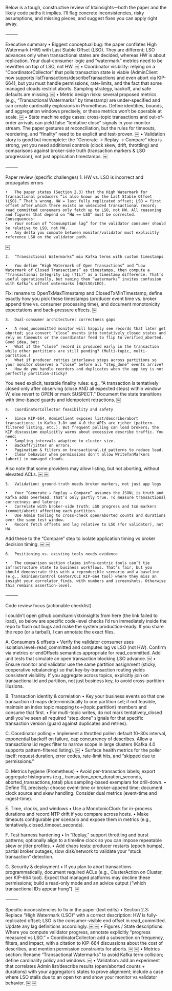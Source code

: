 Below is a tough, constructive review of ktxinsights—both the paper and the likely code paths it implies. I’ll flag concrete inconsistencies, risky assumptions, and missing pieces, and suggest fixes you can apply right away.

⸻

Executive summary
	•	Biggest conceptual bug: the paper conflates High Watermark (HW) with Last Stable Offset (LSO). They are different; LSO advances only when transactional states are decided, whereas HW is about replication. Your dual-consumer logic and “watermark” metrics need to be rewritten on top of LSO, not HW.  ￼
	•	Coordinator visibility: relying on a “CoordinatorCollector” that polls transaction state is viable (AdminClient now supports listTransactions/describeTransactions and even abort via KIP-664), but you must handle permissions, rate-limits, and the fact that some managed clouds restrict aborts. Sampling strategy, backoff, and safe defaults are missing.  ￼
	•	Metric design risks: several proposed metrics (e.g., “Transactional Watermarks” by timestamp) are under-specified and can create cardinality explosions in Prometheus. Define identities, bounds, and aggregation windows precisely, or these metrics won’t be operable at scale.  ￼
	•	State machine edge cases: cross-topic transactions and out-of-order arrivals can yield false “tentative close” signals in your monitor stream. The paper gestures at reconciliation, but the rules for timeouts, reordering, and “finality” need to be explicit and test-proven.  ￼
	•	Validation story is good but incomplete: the “Generate → Replay → Compare” idea is strong, yet you need additional controls (clock skew, drift, throttling) and comparisons against broker-side truth (transaction markers & LSO progression), not just application timestamps.  ￼

⸻

Paper review (specific challenges)
	1.	HW vs. LSO is incorrect and propagates errors

	•	The paper states (Section 2.3) that the High Watermark for transactional producers “is also known as the Last Stable Offset (LSO).” That’s wrong. HW = last fully replicated offset; LSO = first offset after which there exists an undecided transactional record; read_committed consumers only fetch up to LSO, not HW. All reasoning and figures that depend on “HW == LSO” must be corrected. Consequences:
	•	Your notion of “consumption lag” for the validator consumer should be relative to LSO, not HW.
	•	Any delta you compute between monitor/validator must explicitly reference LSO on the validator path.  ￼
￼

	2.	“Transactional Watermarks” mix Kafka terms with custom timestamps

	•	You define “High Watermark of Open Transactions” and “Low Watermark of Closed Transactions” as timestamps, then compute a “Transactional Integrity Lag (TIL)” as a timestamp difference. That’s useful operationally, but naming them “watermarks” invites confusion with Kafka’s offset watermarks (HW/LSO/LEO).
Fix: rename to OpenTxMaxTimestamp and ClosedTxMinTimestamp, define exactly how you pick these timestamps (producer event time vs. broker append time vs. consumer processing time), and document monotonicity expectations and back-pressure effects.  ￼

	3.	Dual-consumer architecture: correctness gaps

	•	A read_uncommitted monitor will happily see records that later get aborted; you convert “close” events into tentatively_closed states and rely on timeouts or the coordinator feed to flip to verified_aborted. Good idea, but:
	•	What if the “close” record is produced early in the transaction while other partitions are still pending? (Multi-topic, multi-partition.)
	•	What if producer retries interleave steps across partitions so your monitor observes a “close” before all “step_done” events arrive?
	•	How do you handle reorders and duplicates when the app key is not perfectly partition-sticky?
You need explicit, testable finality rules: e.g., “A transaction is tentatively closed only after observing (close AND all expected steps) within window W, else revert to OPEN or mark SUSPECT.” Document the state transitions with time-based guards and idempotent retractions.  ￼

	4.	CoordinatorCollector feasibility and safety

	•	Since KIP-664, AdminClient exposes list/describe/abort transactions; in Kafka 3.8+ and 4.0 the APIs are richer (pattern-filtered listing, etc.). But frequent polling can load brokers; the KIP discussion explicitly warns about excessive describe traffic. You need:
	•	Sampling intervals adaptive to cluster size.
	•	Backoff/jitter on errors.
	•	Pagination & filters on transactional.id patterns to reduce load.
	•	Clear behavior when permissions don’t allow WriteTxnMarkers (abort) in managed clouds.
Also note that some providers may allow listing, but not aborting, without elevated ACLs.  ￼
￼

	5.	Validation: ground-truth needs broker markers, not just app logs

	•	Your “Generate → Replay → Compare” assumes the JSONL is truth and Kafka adds overhead. That’s only partly true. To measure transactional correctness and latency:
	•	Correlate with broker-side truth: LSO progress and txn markers (commit/abort) affecting each partition.
	•	Use Admin tooling to cross-check open/aborted counts and durations over the same test window.
	•	Record fetch offsets and lag relative to LSO (for validator), not HW.
Add these to the “Compare” step to isolate application timing vs broker decision timing.  ￼
￼

	6.	Positioning vs. existing tools needs evidence

	•	The comparison section claims infra-centric tools can’t tie infrastructure state to business workflows. That’s fair, but you should demonstrate this with a reproducible scenario and a baseline (e.g., kminion/Control Center/CLI KIP-664 tool) where they miss an insight your correlator finds, with numbers and screenshots. Otherwise this remains assertion-level.  ￼

⸻

Code review focus (actionable checklist)

I couldn’t open github.com/kamir/ktxinsights from here (the link failed to load), so below are specific code-level checks I’d run immediately inside the repo to flush out bugs and make the system production-ready. If you share the repo (or a tarball), I can annotate the exact files.

A. Consumers & offsets
	•	Verify the validator consumer uses isolation.level=read_committed and computes lag vs LSO (not HW). Confirm via metrics or endOffsets semantics appropriate for read_committed. Add unit tests that simulate an open transaction blocking LSO advance.  ￼
	•	Ensure monitor and validator use the same partition assignment (sticky, cooperative rebalancing) so that key-by-transaction routing yields consistent visibility. If you aggregate across topics, explicitly join on transactional.id and partition, not just business key, to avoid cross-partition illusions.

B. Transaction identity & correlation
	•	Key your business events so that one transaction id maps deterministically to one partition set; if not feasible, maintain an index topic mapping tx→{topic,partition} members and consume that first.
	•	For multi-topic writes, do not mark tentatively_closed until you’ve seen all required “step_done” signals for that specific transaction version (guard against duplicates and retries).

C. Coordinator polling
	•	Implement a throttled poller: default 10–30s interval, exponential backoff on failure, cap concurrency of describes. Allow a transactional.id regex filter to narrow scope in large clusters (Kafka 4.0 supports pattern-filtered listing).  ￼
	•	Surface health metrics for the poller itself: request duration, error codes, rate-limit hits, and “skipped due to permissions.”

D. Metrics hygiene (Prometheus)
	•	Avoid per-transaction labels; export aggregate histograms (e.g., transaction_open_duration_seconds, aborted_transactions_total) plus sampling-based exemplars for drill-down.
	•	Define TIL precisely: choose event-time or broker-append time; document clock source and skew handling. Consider dual metrics (event-time and ingest-time).

E. Time, clocks, and windows
	•	Use a MonotonicClock for in-process durations and record NTP drift if you compare across hosts.
	•	Make timeouts configurable per scenario and expose them in metrics (e.g., tentatively_closed_timeout_seconds).

F. Test harness hardening
	•	In “Replay,” support throttling and burst patterns; optionally align to a timeline clock so you can impose repeatable skew or jitter profiles.
	•	Add chaos tests: producer restarts (epoch bumps), partial broker outages, slow disk/network to validate your “stuck transaction” detection.

G. Security & deployment
	•	If you plan to abort transactions programmatically, document required ACLs (e.g., ClusterAction on Cluster, per KIP-664 tool). Expect that managed platforms may decline these permissions; build a read-only mode and an advice output (“which transactional IDs appear hung”).  ￼

⸻

Specific inconsistencies to fix in the paper (text edits)
	•	Section 2.3: Replace “High Watermark (LSO)” with a correct description: HW is fully-replicated offset; LSO is the consumer-visible end offset in read_committed. Update any lag definitions accordingly.  ￼   ￼
	•	Figures / State descriptions: Where you compute validator progress, annotate explicitly “progress measured vs LSO.”
	•	CoordinatorCollector: add a subsection on frequency, filters, and impact, with a citation to KIP-664 discussions about the cost of describes, and mention permission constraints for aborts.  ￼   ￼
	•	Metrics section: Rename “Transactional Watermarks” to avoid Kafka term collision; define cardinality policy and windows.   ￼
	•	Validation: add an experiment that correlates Admin list/describe results (open/aborted counts + durations) with your aggregator’s states to prove alignment; include a case where LSO stalls due to an open txn and show your monitor vs validator behavior.  ￼   ￼


